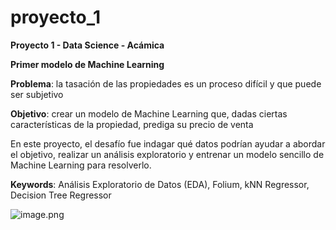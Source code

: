 # proyecto_1
**Proyecto 1 - Data Science - Acámica**

**Primer modelo de Machine Learning**

**Problema**: la tasación de las propiedades es un proceso difícil y que puede ser subjetivo

**Objetivo**: crear un modelo de Machine Learning que, dadas ciertas características de la propiedad, prediga su precio de venta

En este proyecto, el desafío fue indagar qué datos podrían ayudar a abordar el objetivo, realizar un análisis exploratorio y entrenar un modelo sencillo de Machine Learning para resolverlo.

**Keywords**: Análisis Exploratorio de Datos (EDA), Folium, kNN Regressor, Decision Tree Regressor

![image.png](attachment:image.png)

